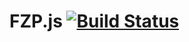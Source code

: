 # FZP.js [![Build Status](https://travis-ci.org/WrongEntertainment/FZP.js.svg?branch=master)](https://travis-ci.org/WrongEntertainment/FZP.js)


